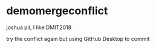 # demomergeconflict

joshua pil, I like DMIT2018

try the conflict again but using GitHub Desktop to commit